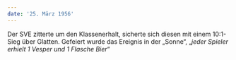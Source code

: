 ```yaml
---
date: '25. März 1956'
---
```


Der SVE zitterte um den Klassenerhalt, sicherte sich diesen mit einem 10:1-Sieg über Glatten. Gefeiert wurde das Ereignis in der „Sonne“, „_jeder Spieler erhielt 1 Vesper und 1 Flasche Bier_“
